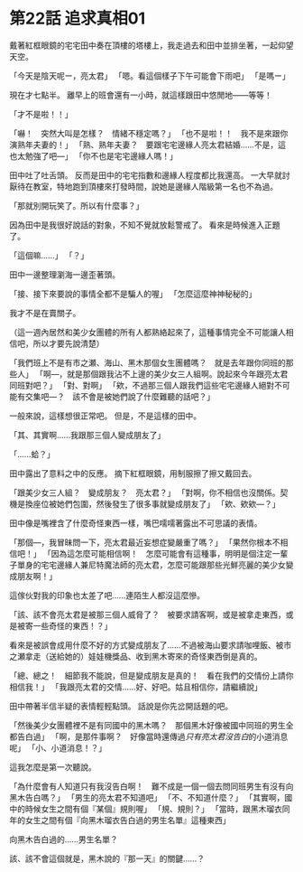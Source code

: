 # 第22話 追求真相01

戴著紅框眼鏡的宅宅田中奏在頂樓的塔樓上，我走過去和田中並排坐著，一起仰望天空。

「今天是陰天呢ー，亮太君」
「嗯。看這個樣子下午可能會下雨吧」
「是嗎ー」

現在才七點半。
離早上的班會還有一小時，就這樣跟田中悠閒地——等等！

「才不是啦！！」

「嚇！　突然大叫是怎樣？　情緒不穩定嗎？」
「也不是啦！！　我不是來跟你演熟年夫妻的！」
「熟、熟年夫妻？　要跟宅宅邊緣人亮太君結婚......不是，這也太勉強了吧—」
「你不也是宅宅邊緣人嗎！」

田中吐了吐舌頭。
反而是田中的宅宅指數和邊緣人程度都比我還高。
一大早就討厭待在教室，特地跑到頂樓來打發時間，說她是邊緣人階級第一名也不為過。

「那就別開玩笑了。所以有什麼事？」

因為田中是我很好說話的對象，不知不覺就放鬆警戒了。
看來是時候進入正題了。

「這個嘛......」
「？」

田中一邊整理瀏海一邊歪著頭。

「接、接下來要說的事情全都不是騙人的喔」
「怎麼這麼神神秘秘的」

我才不是在賣關子。

（這一週內居然和美少女團體的所有人都熟絡起來了，這種事情完全不可能讓人相信吧，所以才要先說清楚）

「我們班上不是有市之瀬、海山、黑木那個女生團體嗎？　就是去年跟你同班的那些人」
「啊—，就是那個跟我沾不上邊的美少女三人組啊。說起來今年跟亮太君同班對吧？」
「對、對啊」
「欸，不過那三個人跟我們這些宅宅邊緣人絕對不可能有交集吧—？　該不會是被她們說了什麼難聽的話吧？」

一般來說，這樣想很正常吧。
但是，不是這樣的田中。

「其、其實啊......我跟那三個人變成朋友了」

「......蛤？」

田中露出了意料之中的反應。
摘下紅框眼鏡，用制服擦了擦又戴回去。

「跟美少女三人組？　變成朋友？　亮太君？」
「對啊，你不相信也沒關係。契機是換座位被她們包圍，然後發生了很多事就變成朋友了」
「欸、欸欸—？」

田中像是嘴裡含了什麼奇怪東西一樣，嘴巴嚅嚅著露出不可思議的表情。

「那個—，我冒昧問一下，亮太君最近妄想症變嚴重了嗎？」
「果然你根本不相信吧！」
「因為這怎麼可能相信啊！　怎麼可能會有這種事，明明是個注定一輩子單身的宅宅邊緣人兼尼特魔法師的亮太君，怎麼可能跟那些光鮮亮麗的美少女變成朋友啊！」

這傢伙對我的印象也太差了吧......連陌生人都沒這麼慘。

「該、該不會亮太君是被那三個人威脅了？　被要求請客啊，或是被拿走東西，或是被寄一些奇怪的東西！？」

看來是被誤會成用什麼不好的方式變成朋友了......不過被海山要求請咖哩飯、被市之瀬拿走（送給她的）娃娃機獎品、收到黑木寄來的奇怪東西倒是真的。

「總、總之！　細節我不能說，但是變成朋友是真的！　看在我們的交情份上請你相信我！」
「我跟亮太君的交情......好、好吧。姑且相信你，請繼續說」

田中帶著半信半疑的表情輕輕點頭。
話說是你先岔開話題的吧。

「然後美少女團體裡不是有同國中的黑木嗎？　那個黑木好像被國中同班的男生全都告白過」
「啊，是那件事啊？　好像當時還傳過*只有亮太君沒告白*的小道消息呢」
「小、小道消息！？」

這我怎麼是第一次聽說。

「為什麼會有人知道只有我沒告白啊！　難不成是一個一個去問同班男生有沒有向黑木告白嗎？」
「男生的亮太君不知道吧」
「不、不知道什麼？」
「其實啊，國中的時候女生之間有個『某個』規則喔」
「規、規則？」
「當時，跟黑木瑠衣同年的女生之間有個『向黑木瑠衣告白過的男生名單』這種東西」

向黑木告白過的......男生名單？

該、該不會這個就是，黑木說的『那一天』的關鍵......？